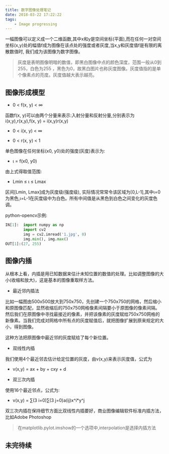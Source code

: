 ```yaml
---
title: 数字图像处理笔记
date: 2018-03-22 17:22:22
tags:
    - Image progressing
---
```


一幅图像可以定义成一个二维函数,其中x和y是空间坐标(平面),而在任何一对空间坐标(x,y)处的幅值f成为图像在该点处的强度或者灰度,当x,y和灰度值f是有限的离散数值时, 我们成为该图像为数字图像。

> 灰度是表明图像明暗的数值，即黑白图像中点的颜色深度，范围一般从0到255，白色为255 ，黑色为0，故黑白图片也称灰度图像。灰度值指的是单个像素点的亮度。灰度值越大表示越亮。

<!--more-->

## 图像形成模型

* 0 < f(x, y) < ∞

函数f(x, y)可以由两个分量来表示:入射分量和反射分量,分别表示为i(x,y),r(x,y),f(x, y) = i(x,y)r(x,y)

* 0 < i(x, y) < ∞

* 0 < r(x, y) < 1

单色图像在任何坐标(x0, y0)处的强度(灰度)表示为:

* ι = f(x0, y0)

由上式得取值范围:

* Lmin ≤ ι ≤ Lmax

区间[Lmin, Lmax]成为灰度级(强度级), 实际情况常常令该区域为[0,L-1],其中ι=0为黑色,ι=L-1在灰度级中为白色。所有中间值是从黑色到白色之间变化的灰度色调。

python-opencv示例:

```python
IN[1]:  import numpy as np
        import cv2
        img = cv2.imread('1.jpg', 0)
        img.min(), img.max()
OUT[1]:(27, 255)
```

## 图像内插

从根本上看，内插是用已知数据来估计未知位置的数值的处理。比如调整图像的大小(收缩和放大)，这是基本的图像重取样方法。

* 最近邻内插法

比如一幅图由500x500放大到750x750，先创建一个750x750的网格，然后缩小和原图像匹配，显然收缩后的750x750网格像素间隔要小于原图像的像素间隔。然后我们在原图像中寻找最接近的像素，并把该像素的灰度赋给750x750网格的新像素。当我们完成对网格中所有点的灰度赋值后，就把图像扩展到原来规定的大小，得到图像。

这种方法把原图像中最近邻的灰度赋给了每个新位置。

* 双线性内插

我们使用4个最近邻去估计给定位置的灰度，由v(x,y)来表示灰度值，公式为

* v(x,y) = ax + by + cxy + d

* 双三次内插

使用16个最近邻点，公式为:

* v(x,y) = ∑(3 i=0)∑(3 j=0)a(ij)x^i*y^j

双三次内插在保持细节方面比双线性内插要好，商业图像编辑软件标准内插方法，比如Adobe Photoshop

> 在matplotlib.pylot.imshow的一个选项中,interpolation是选择内插方法










## 未完待续